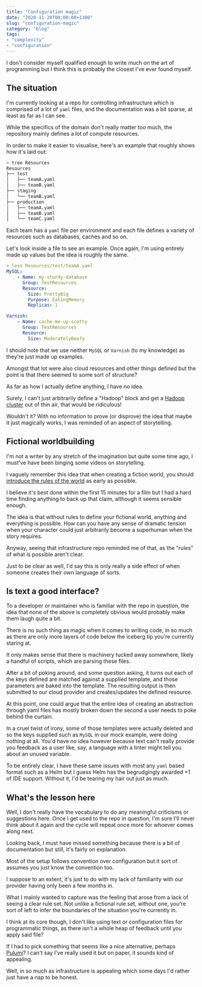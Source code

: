```yaml
---
title: "Configuration magic"
date: "2020-11-20T00:00:00+1300"
slug: "configuration-magic"
category: "blog"
tags:
- "complexity"
- "configuration"
---
```


I don't consider myself qualified enough to write much on the art of programming but I think this is probably the closest I've ever found myself.

## The situation

I'm currently looking at a repo for controlling infrastructure which is comprised of a lot of `yaml` files, and the documentation was a bit sparse, at least as far as I can see.

While the specifics of the domain don't really matter too much, the repository mainly defines a lot of compute resources.

In order to make it easier to visualise, here's an example that roughly shows how it's laid out:

```bash
> tree Resources
Resources
├── test
│   ├── teamA.yaml
│   ├── teamB.yaml
├── staging
│   └── teamB.yaml
├── production
│   ├── teamA.yaml
│   ├── teamB.yaml
│   └── teamC.yaml
```

Each team has a `yaml` file per environment and each file defines a variety of resources such as databases, caches and so on.

Let's look inside a file to see an example. Once again, I'm using entirely made up values but the idea is roughly the same.

```yaml
> less Resources/test/teamA.yaml
MySQL:
	- Name: my-sturdy-database
	  Group: TestResources
	  Resource:
	  	Size: PrettyBig
		Purpose: EatingMemory
		Replicas: 1

Varnish:
	- Name: cache-me-up-scotty
	  Group: TestResources
	  Resource:
	  	Size: ModeratelyBeefy
```

I should note that we use neither `MySQL` or `Varnish` (to my knowledge) as they're just made up examples.

Amongst that lot were also cloud resources and other things defined but the point is that there seemed to some sort of structure?

As far as how I actually define anything, I have no idea.

Surely, I can't just arbitrarily define a "Hadoop" block and get a [Hadoop cluster](https://www.chrisstucchio.com/blog/2013/hadoop_hatred.html) out of thin air, that would be ridiculous!

Wouldn't it? With no information to prove (or disprove) the idea that maybe it just magically works, I was reminded of an aspect of storytelling.

## Fictional worldbuilding

I'm not a writer by any stretch of the imagination but quite some time ago, I must've have been binging some videos on storytelling.

I vaguely remember this idea that when creating a fiction world, you should [introduce the rules of the world](https://kidlit.com/breaking-the-rules-in-world-building/) as early as possible.

I believe it's best done within the first 15 minutes for a film but I had a hard time finding anything to back up that claim, although it seems sensible enough.

The idea is that without rules to define your fictional world, anything and everything is possible. How can you have any sense of dramatic tension when your character could just arbitrarily become a superhuman when the story requires.

Anyway, seeing that infrastructure repo reminded me of that, as the "rules" of what is possible aren't clear.

Just to be clear as well, I'd say this is only really a side effect of when someone creates their own language of sorts.

## Is text a good interface?

To a developer or maintainer who is familiar with the repo in question, the idea that none of the above is completely obvious would probably make them laugh quite a bit.

There is no such thing as magic when it comes to writing code, in so much as there are only more layers of code below the iceberg tip you're currently staring at.

It only makes sense that there is machinery tucked away somewhere, likely a handful of scripts, which are parsing these files.

After a bit of poking around, and some question asking, it turns out each of the keys defined are matched against a supplied template, and those parameters are baked into the template. The resulting output is then submitted to our cloud provider and creates/updates the defined resource.

At this point, one could argue that the entire idea of creating an abstraction through yaml files has mostly broken down the second a user needs to poke behind the curtain.

In a cruel twist of irony, some of those templates were actually deleted and so the keys supplied such as `MySQL` in our mock example, were doing nothing at all. You'd have no idea however because text can't really provide you feedback as a user like, say, a language with a linter might tell you about an unused variable.

To be entirely clear, I have these same issues with most any `yaml` based format such as a Helm but I guess Helm has the begrudgingly awarded +1 of IDE support. Without it, I'd be tearing my hair out just as much.

## What's the lesson here

Well, I don't really have the vocabulary to do any meaningful criticisms or suggestions here. Once I get used to the repo in question, I'm sure I'll never think about it again and the cycle will repeat once more for whoever comes along next.

Looking back, I must have missed something because there is a bit of documentation but still, it's fairly on explanation.

Most of the setup follows convention over configuration but it sort of assumes you just know the convention too.

I suppose to an extent, it's just to do with my lack of familiarity with our provider having only been a few months in.

What I mainly wanted to capture was the feeling that arose from a lack of seeing a clear rule set. Not unlike a fictional rule set, without one, you're sort of left to infer the boundaries of the situation you're currently in.

I think at its core though, I don't like using text or configuration files for programmatic things, as there isn't a whole heap of feedback until you apply said file?

If I had to pick something that seems like a nice alternative, perhaps [Pulumi](https://www.pulumi.com/product/#sdk)? I can't say I've really used it but on paper, it sounds kind of appealing.

Well, in so much as infrastructure is appealing which some days I'd rather just have a nap to be honest.
